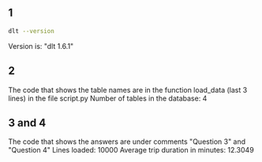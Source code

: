 ## 1

```bash
dlt --version
```
Version is: "dlt 1.6.1"

## 2

The code that shows the table names are in the function load_data (last 3 lines) in the file script.py
Number of tables in the database: 4

## 3 and 4

The code that shows the answers are under comments "Question 3" and "Question 4" 
Lines loaded: 10000
Average trip duration in minutes: 12.3049